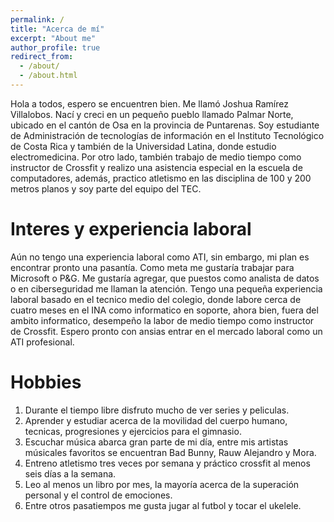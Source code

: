 ```yaml
---
permalink: /
title: "Acerca de mí"
excerpt: "About me"
author_profile: true
redirect_from: 
  - /about/
  - /about.html
---
```


Hola a todos, espero se encuentren bien. Me llamó Joshua Ramírez Villalobos. Nací y creci en un pequeño pueblo llamado Palmar Norte, ubicado en el cantón de Osa en la provincia de Puntarenas. Soy estudiante de Administración de tecnologías de información en el Instituto Tecnológico de Costa Rica y también de la Universidad Latina, donde estudio electromedicina. Por otro lado, también trabajo de medio tiempo como instructor de Crossfit y realizo una asistencia especial en la escuela de computadores, además, practico atletismo en las disciplina de 100 y 200 metros planos y soy parte del equipo del TEC.

Interes y experiencia laboral
======
Aún no tengo una experiencia laboral como ATI, sin embargo, mi plan es encontrar pronto una pasantía. Como meta me gustaría trabajar para Microsoft o P&G. Me gustaría agregar, que puestos como analista de datos o en ciberseguridad me llaman la atención. Tengo una pequeña experiencia laboral basado en el tecnico medio del colegio, donde labore cerca de cuatro meses en el INA como informatico en soporte, ahora bien, fuera del ambito informatico, desempeño la labor  de medio tiempo como instructor de Crossfit. Espero pronto con ansias entrar en el mercado laboral como un ATI profesional.


Hobbies
======
1. Durante el tiempo libre disfruto mucho de ver series y peliculas.
2. Aprender y estudiar acerca de la movilidad del cuerpo humano, tecnicas, progresiones y ejercicios para el gimnasio.
3. Escuchar música abarca gran parte de mi día, entre mis artistas músicales favoritos se encuentran Bad Bunny, Rauw Alejandro y Mora.
4. Entreno atletismo tres veces por semana y práctico crossfit al menos seis días a la semana.
5. Leo al menos un libro por mes, la mayoría acerca de la superación personal y el control de emociones.
6. Entre otros pasatiempos me gusta jugar al futbol y tocar el ukelele.



